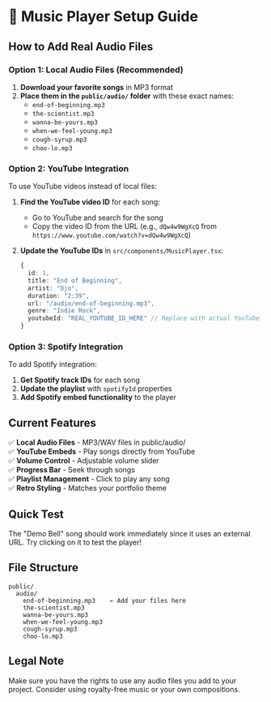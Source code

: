# 🎵 Music Player Setup Guide

## How to Add Real Audio Files

### Option 1: Local Audio Files (Recommended)

1. **Download your favorite songs** in MP3 format
2. **Place them in the `public/audio/` folder** with these exact names:
   - `end-of-beginning.mp3`
   - `the-scientist.mp3`
   - `wanna-be-yours.mp3`
   - `when-we-feel-young.mp3`
   - `cough-syrup.mp3`
   - `choo-lo.mp3`

### Option 2: YouTube Integration

To use YouTube videos instead of local files:

1. **Find the YouTube video ID** for each song:
   - Go to YouTube and search for the song
   - Copy the video ID from the URL (e.g., `dQw4w9WgXcQ` from `https://www.youtube.com/watch?v=dQw4w9WgXcQ`)

2. **Update the YouTube IDs** in `src/components/MusicPlayer.tsx`:
   ```typescript
   {
     id: 1,
     title: "End of Beginning",
     artist: "Djo",
     duration: "2:39",
     url: "/audio/end-of-beginning.mp3",
     genre: "Indie Rock",
     youtubeId: "REAL_YOUTUBE_ID_HERE" // Replace with actual YouTube ID
   }
   ```

### Option 3: Spotify Integration

To add Spotify integration:

1. **Get Spotify track IDs** for each song
2. **Update the playlist** with `spotifyId` properties
3. **Add Spotify embed functionality** to the player

## Current Features

✅ **Local Audio Files** - MP3/WAV files in public/audio/  
✅ **YouTube Embeds** - Play songs directly from YouTube  
✅ **Volume Control** - Adjustable volume slider  
✅ **Progress Bar** - Seek through songs  
✅ **Playlist Management** - Click to play any song  
✅ **Retro Styling** - Matches your portfolio theme  

## Quick Test

The "Demo Bell" song should work immediately since it uses an external URL. Try clicking on it to test the player!

## File Structure

```
public/
  audio/
    end-of-beginning.mp3    ← Add your files here
    the-scientist.mp3
    wanna-be-yours.mp3
    when-we-feel-young.mp3
    cough-syrup.mp3
    choo-lo.mp3
```

## Legal Note

Make sure you have the rights to use any audio files you add to your project. Consider using royalty-free music or your own compositions.
